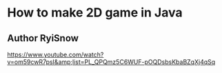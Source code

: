 # How to make 2D game in Java

## Author RyiSnow

<https://www.youtube.com/watch?v=om59cwR7psI&amp;list=PL_QPQmz5C6WUF-pOQDsbsKbaBZqXj4qSq>
